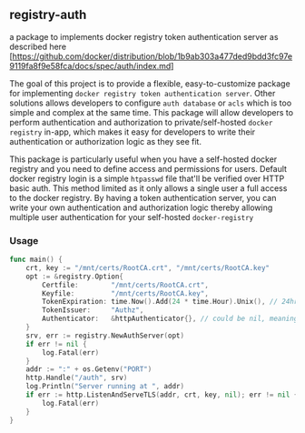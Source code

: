 ## registry-auth
a package to implements docker registry token authentication server as described here [https://github.com/docker/distribution/blob/1b9ab303a477ded9bdd3fc97e9119fa8f9e58fca/docs/spec/auth/index.md]

The goal of this project is to provide a flexible, easy-to-customize package for implementing `docker registry token authentication server`. Other solutions allows developers to configure `auth database` or `acls` which is too simple and complex at the same time. 
This package will allow developers to perform authentication and authorization to private/self-hosted `docker registry` in-app, which makes it easy for developers to write their authentication or authorization logic as they see fit.

This package is particularly useful when you have a self-hosted docker registry and you need to define access and permissions for users. Default docker registry login is a simple `htpasswd` file that'll be verified over HTTP basic auth. This method limited as it only allows a single user a full access to the docker registry. By having a token authentication server, you can write your own authentication and authorization logic thereby allowing multiple
user authentication for your self-hosted `docker-registry`

### Usage

```go
func main() {
    crt, key := "/mnt/certs/RootCA.crt", "/mnt/certs/RootCA.key"
    opt := &registry.Option{
        Certfile:        "/mnt/certs/RootCA.crt",
        Keyfile:         "/mnt/certs/RootCA.key",
        TokenExpiration: time.Now().Add(24 * time.Hour).Unix(), // 24hrs
        TokenIssuer:     "Authz",
        Authenticator:   &httpAuthenticator{}, // could be nil, meaning all users would be authenticated by default
    }
    srv, err := registry.NewAuthServer(opt)
    if err != nil {
        log.Fatal(err)
    }
    addr := ":" + os.Getenv("PORT")
    http.Handle("/auth", srv)
    log.Println("Server running at ", addr)
    if err := http.ListenAndServeTLS(addr, crt, key, nil); err != nil {
        log.Fatal(err)
    }
}
```